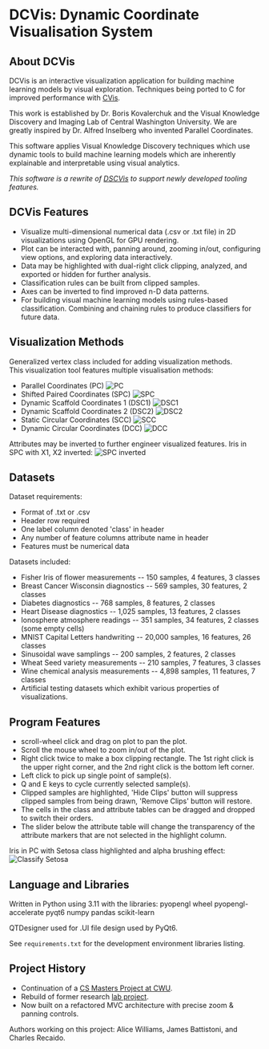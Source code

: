 # DCVis: Dynamic Coordinate Visualisation System

## About DCVis

DCVis is an interactive visualization application for building machine learning models by visual exploration. Techniques being ported to C for improved performance with [CVis](https://github.com/CWU-VKD-LAB/CVis).  

This work is established by Dr. Boris Kovalerchuk and the Visual Knowledge Discovery and Imaging Lab of Central Washington University. We are greatly inspired by Dr. Alfred Inselberg who invented Parallel Coordinates.  

This software applies Visual Knowledge Discovery techniques which use dynamic tools to build machine learning models which are inherently explainable and interpretable using visual analytics.  

*This software is a rewrite of [DSCVis](https://github.com/Charles57-CWU/DSCVis) to support newly developed tooling features.*  

## DCVis Features

- Visualize multi-dimensional numerical data (.csv or .txt file) in 2D visualizations using OpenGL for GPU rendering.  
- Plot can be interacted with, panning around, zooming in/out, configuring view options, and exploring data interactively.  
- Data may be highlighted with dual-right click clipping, analyzed, and exported or hidden for further analysis.  
- Classification rules can be built from clipped samples.
- Axes can be inverted to find improved n-D data patterns.
- For building visual machine learning models using rules-based classification. Combining and chaining rules to produce classifiers for future data.

## Visualization Methods

Generalized vertex class included for adding visualization methods.  
This visualization tool features multiple visualisation methods:

- Parallel Coordinates (PC) ![PC](/screenshots/PC.png)
- Shifted Paired Coordinates (SPC) ![SPC](/screenshots/SPC.png)
- Dynamic Scaffold Coordinates 1 (DSC1) ![DSC1](/screenshots/DSC1.png)
- Dynamic Scaffold Coordinates 2 (DSC2) ![DSC2](/screenshots/DSC2.png)
- Static Circular Coordinates (SCC) ![SCC](/screenshots/SCC.png)
- Dynamic Circular Coordinates (DCC) ![DCC](/screenshots/DCC.png)

Attributes may be inverted to further engineer visualized features.
Iris in SPC with X1, X2 inverted:
![SPC inverted](/screenshots/SPC_INVERT_X1_X2.png)

## Datasets

Dataset requirements:

- Format of .txt or .csv
- Header row required
- One label column denoted 'class' in header
- Any number of feature columns attribute name in header
- Features must be numerical data

Datasets included:

- Fisher Iris of flower measurements -- 150 samples, 4 features, 3 classes
- Breast Cancer Wisconsin diagnostics -- 569 samples, 30 features, 2 classes
- Diabetes diagnostics -- 768 samples, 8 features, 2 classes
- Heart Disease diagnostics -- 1,025 samples, 13 features, 2 classes
- Ionosphere atmosphere readings -- 351 samples, 34 features, 2 classes (some empty cells)
- MNIST Capital Letters handwriting -- 20,000 samples, 16 features, 26 classes
- Sinusoidal wave samplings -- 200 samples, 2 features, 2 classes
- Wheat Seed variety measurements -- 210 samples, 7 features, 3 classes
- Wine chemical analysis measurements -- 4,898 samples, 11 features, 7 classes
- Artificial testing datasets which exhibit various properties of visualizations.

## Program Features

- scroll-wheel click and drag on plot to pan the plot.
- Scroll the mouse wheel to zoom in/out of the plot.
- Right click twice to make a box clipping rectangle. The 1st right click is the upper right corner, and the 2nd right click is the bottom left corner.
- Left click to pick up single point of sample(s).
- Q and E keys to cycle currently selected sample(s).
- Clipped samples are highlighted, 'Hide Clips' button will suppress clipped samples from being drawn, 'Remove Clips' button will restore.
- The cells in the class and attribute tables can be dragged and dropped to switch their orders.
- The slider below the attribute table will change the transparency of the attribute markers that are not selected in the highlight column.

Iris in PC with Setosa class highlighted and alpha brushing effect:
![Classify Setosa](/screenshots/IRIS_SETOSA_CLASSIFY.png)

## Language and Libraries

Written in Python using 3.11 with the libraries:
pyopengl wheel pyopengl-accelerate pyqt6 numpy pandas scikit-learn

QTDesigner used for .UI file design used by PyQt6.

See `requirements.txt` for the development environment libraries listing.

## Project History

- Continuation of a [CS Masters Project at CWU](https://github.com/Charles57-CWU/DSCVis).
- Rebuild of former research [lab project](https://github.com/CWU-VKD-LAB/DCVis).
- Now built on a refactored MVC architecture with precise zoom & panning controls.

Authors working on this project: Alice Williams, James Battistoni, and Charles Recaido.

